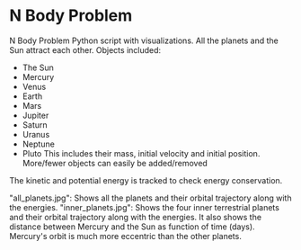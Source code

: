 # N Body Problem
N Body Problem Python script with visualizations.
All the planets and the Sun attract each other.
Objects included:
- The Sun
- Mercury
- Venus
- Earth
- Mars
- Jupiter
- Saturn
- Uranus
- Neptune
- Pluto
This includes their mass, initial velocity and initial position.
More/fewer objects can easily be added/removed

The kinetic and potential energy is tracked to check energy conservation.


"all_planets.jpg": Shows all the planets and their orbital trajectory along with the energies.
"inner_planets.jpg": Shows the four inner terrestrial planets and their orbital trajectory along with the energies. It also shows the distance between Mercury and the Sun as function of time (days). Mercury's orbit is much more eccentric than the other planets.
